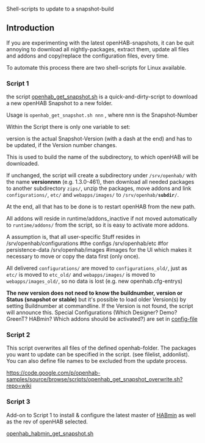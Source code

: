 Shell-scripts to update to a snapshot-build

## Introduction

If you are experimenting with the latest openHAB-snapshots, it can be quit annoying to download all nightly-packages, extract them, update all files and addons and copy/replace the configuration files, every time.


To automate this process there are two shell-scripts for Linux available.

### Script 1

the script [openhab_get_snapshot.sh](http://code.google.com/p/openhab-samples/source/browse/scripts/openhab_get_snapshot.sh?repo=wiki) is a quick-and-dirty-script to download a new openHAB Snapshot to a new folder.

Usage is `openhab_get_snapshot.sh nnn` , where nnn is the Snapshot-Number

Within the Script there is only one variable to set: 

version is the actual Snapshot-Version (with a dash at the end) and has to be updated, if the Version number changes.

This is used to build the name of the subdirectory, to which openHAB will be downloaded. 

If unchanged, the script will create a subdirectory under `/srv/openhab/` with the name **versionnnn** (e.g. 1.3.0-461), then download all needed packages to another subdirectory `zips/`, unzip the packages, move addons and link `configurations/`, `etc/` and `webapps/images/` to `/srv/openhab/`**`subdir`**`/`.

At the end, all that has to be done is to restart openHAB from the new path.

All addons will reside in runtime/addons_inactive if not moved automatically to `runtime/addons/` from the script, so it is easy to activate more addons.  

A assumption is, that all user-specific Stuff resides in 
    /srv/openhab/configurations #the configs
    /srv/openhab/etc #for persistence-data
    /srv/openhab/images #images for the UI
which makes it necessary to move or copy the data first (only once).

All delivered `configurations/` are moved to `configurations_old/`, just as `etc/` is moved to `etc_old/` and `webapps/images/` is moved to `webapps/images_old/`, so no data is lost (e.g. new openhab.cfg-entrys)

**The new version does not need to know the buildnumber, version or Status (snapshot or stable)**
but it's possible to load older Version(s) by setting Buildnumber at commandline. If the Version is not found, the script will announce this.
Special Configurations (Which Designer? Demo? GreenT? HABmin? Which addons should be activated?) are set in [config-file](https://code.google.com/p/openhab-samples/source/browse/scripts/getsnap.cfg?repo=wiki)


### Script 2

This script overwrites all files of the defined openhab-folder.
The packages you want to update can be specified in the script. (see filelist, addonlist).
You can also define file names to be excluded from the update process.

https://code.google.com/p/openhab-samples/source/browse/scripts/openhab_get_snapshot_overwrite.sh?repo=wiki

### Script 3

Add-on to Script 1 to install & configure the latest master of [HABmin](https://github.com/cdjackson/HABmin) as well as the rev of openHAB selected.

[openhab_habmin_get_snapshot.sh](https://code.google.com/p/openhab-samples/source/browse/scripts/openhab_habmin_get_snapshot.sh?repo=wiki)
